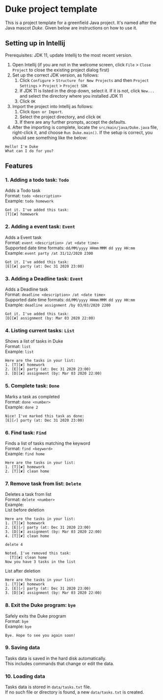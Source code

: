 # Duke project template

This is a project template for a greenfield Java project. It's named after the Java mascot _Duke_. Given below are instructions on how to use it.

## Setting up in Intellij

Prerequisites: JDK 11, update Intellij to the most recent version.

1. Open Intellij (if you are not in the welcome screen, click `File` > `Close Project` to close the existing project dialog first)
1. Set up the correct JDK version, as follows:
   1. Click `Configure` > `Structure for New Projects` and then `Project Settings` > `Project` > `Project SDK`
   1. If JDK 11 is listed in the drop down, select it. If it is not, click `New...` and select the directory where you installed JDK 11
   1. Click `OK`
1. Import the project into Intellij as follows:
   1. Click `Open or Import`.
   1. Select the project directory, and click `OK`
   1. If there are any further prompts, accept the defaults.
1. After the importing is complete, locate the `src/main/java/Duke.java` file, right-click it, and choose `Run Duke.main()`. If the setup is correct, you should see something like the below:
```
Hello! I'm Duke
What can I do for you?
```
## Features

### 1.  Adding a todo task: `Todo`  
Adds a Todo task  
Format: `todo <description>`  
Example: `todo homework`  
```
Got it. I've added this task:
[T][✘] homework
```

### 2. Adding a event task: `Event`  
Adds a Event task  
Format: `event <description> /at <date time>`  
Supported date time formats: `dd/MM/yyyy HHmm` `MMM dd yyy HH:mm`  
Example: `event party /at 31/12/2020 2300`  
```
Got it. I've added this task:
[E][✘] party (at: Dec 31 2020 23:00)
```

### 3. Adding a Deadline task: `Event`  
Adds a Deadline task  
Format: `deadline <description> /at <date time>`  
Supported date time formats: `dd/MM/yyyy HHmm` `MMM dd yyy HH:mm`  
Example: `deadline assignment /by 03/03/2020 2200`  
```
Got it. I've added this task:
[D][✘] assignment (by: Mar 03 2020 22:00)
```

### 4. Listing current tasks: `List`  
Shows a list of tasks in Duke  
Format: `list`  
Example: `list`  
```
Here are the tasks in your list:
1. [T][✘] homework
2. [E][✘] party (at: Dec 31 2020 23:00)
3. [D][✘] assignment (by: Mar 03 2020 22:00)
```

### 5. Complete task: `Done`  
Marks a task as completed  
Format: `done <number>`  
Example: `done 2`  
```
Nice! I've marked this task as done:
[E][✓] party (at: Dec 31 2020 23:00)
```
### 6. Find task: `Find`  
Finds a list of tasks matching the keyword  
Format: `find <keyword>`  
Example: `find home`  
```
Here are the tasks in your list:
1. [T][✘] homework
2. [T][✘] clean home
```
### 7. Remove task from list: `Delete`  
Deletes a task from list  
Format: `delete <number>`  
Example:  
List before deletion  
```
Here are the tasks in your list:
1. [T][✘] homework
2. [E][✓] party (at: Dec 31 2020 23:00)
3. [D][✘] assignment (by: Mar 03 2020 22:00)
4. [T][✘] clean home
```
`delete 4`
```
Noted. I've removed this task:
  [T][✘] clean home
Now you have 3 tasks in the list
```
List after deletion  
```
Here are the tasks in your list:
1. [T][✘] homework
2. [E][✓] party (at: Dec 31 2020 23:00)
3. [D][✘] assignment (by: Mar 03 2020 22:00)
```
### 8. Exit the Duke program: `bye`  
Safely exits the Duke program  
Format: `bye`  
Example: `bye`  
```
Bye. Hope to see you again soon!  
```
### 9. Saving data  
Tasks data is saved in the hard disk automatically.  
This includes commands that change or edit the data.  

### 10. Loading data  
Tasks data is stored in `data/tasks.txt` file.   
If no such file or directory is found, a new `data/tasks.txt` is created.  

